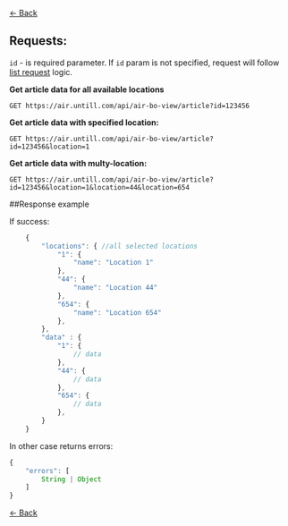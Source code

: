 [← Back](README.md)

## Requests:

`id` - is required parameter. If `id` param is not specified, request will follow [list request](List.md) logic.

**Get article data for all available locations**
```
GET https://air.untill.com/api/air-bo-view/article?id=123456
```

**Get article data with specified location:**

```
GET https://air.untill.com/api/air-bo-view/article?id=123456&location=1
```

**Get article data with multy-location:**

```
GET https://air.untill.com/api/air-bo-view/article?id=123456&location=1&location=44&location=654
```

##Response example

If success:

```javascript
    {
        "locations": { //all selected locations
            "1": {
                "name": "Location 1"
            },
            "44": {
                "name": "Location 44"
            },
            "654": {
                "name": "Location 654"
            },
        },
        "data" : {
            "1": {
                // data
            },
            "44": {
                // data
            },
            "654": {
                // data
            },
        }
    }
```

In other case returns errors:

```javascript
{
    "errors": [
        String | Object
    ]
}
```

[← Back](README.md)
